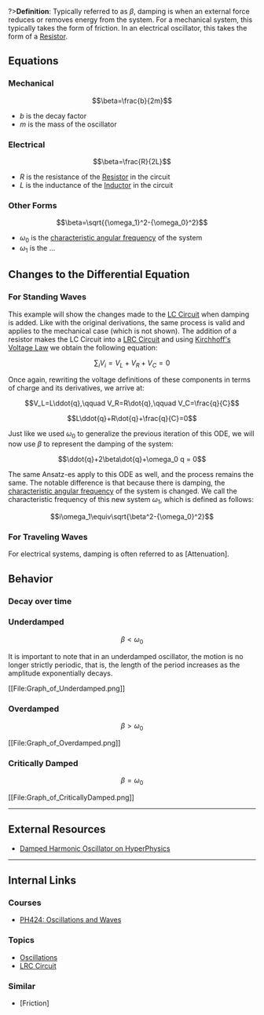 ?>**Definition**: Typically referred to as $\beta$, damping is when an external force reduces or removes energy from the system. For a mechanical system, this typically takes the form of friction. In an electrical oscillator, this takes the form of a [Resistor](/physics/Resistor.md).

## Equations
### Mechanical

$$\beta=\frac{b}{2m}$$

- $b$ is the decay factor
- $m$ is the mass of the oscillator

### Electrical

$$\beta=\frac{R}{2L}$$
- $R$ is the resistance of the [Resistor](/physics/Resistor.md) in the circuit
- $L$ is the inductance of the [Inductor](/physics/Inductor.md) in the circuit

### Other Forms

$$\beta=\sqrt{{\omega_1}^2-{\omega_0}^2}$$

- $\omega_0$ is the [characteristic angular frequency](/physics/AngularFrequency#Characteristic-Angular-Frequency.md) of the system
- $\omega_1$ is the ...

## Changes to the Differential Equation
### For Standing Waves
This example will show the changes made to the [LC Circuit](/physics/LCCircuit.md) when damping is added. Like with the original derivations, the same process is valid and applies to the mechanical case (which is not shown). The addition of a resistor makes the LC Circuit into a [LRC Circuit](/physics/LCRCircuit.md) and using [Kirchhoff's Voltage Law](/physics/KirchhoffVoltageLaw.md) we obtain the following equation:

$$\sum_i{V_i}=V_L+V_R+V_C=0$$

Once again, rewriting the voltage definitions of these components in terms of charge and its derivatives, we arrive at:

$$V_L=L\ddot{q},\qquad V_R=R\dot{q},\qquad V_C=\frac{q}{C}$$

$$L\ddot{q}+R\dot{q}+\frac{q}{C}=0$$

Just like we used $\omega_0$ to generalize the previous iteration of this ODE, we will now use $\beta$ to represent the damping of the system:

$$\ddot{q}+2\beta\dot{q}+\omega_0 q = 0$$

The same Ansatz-es apply to this ODE as well, and the process remains the same. The notable difference is that because there is damping, the [characteristic angular frequency](/physics/AngularFrequency#Characteristic-Angular-Frequency.md) of the system is changed. We call the characteristic frequency of this new system $\omega_1$, which is defined as follows:

$$i\omega_1\equiv\sqrt{\beta^2-{\omega_0}^2}$$

### For Traveling Waves

For electrical systems, damping is often referred to as [Attenuation].

## Behavior
### Decay over time

### Underdamped

$$\beta<\omega_0$$

It is important to note that in an underdamped oscillator, the motion is no longer strictly periodic, that is, the length of the period increases as the amplitude exponentially decays.

[[File:Graph_of_Underdamped.png]]
### Overdamped

$$\beta>\omega_0$$

[[File:Graph_of_Overdamped.png]]
### Critically Damped

$$\beta=\omega_0$$

[[File:Graph_of_CriticallyDamped.png]]

---

## External Resources
- [Damped Harmonic Oscillator on HyperPhysics](http://hyperphysics.phy-astr.gsu.edu/hbase/oscda.html)

---

## Internal Links
### Courses

- [PH424: Oscillations and Waves](/courses/PH424.md)

### Topics

- [Oscillations](/physics/Oscillations.md)
- [LRC Circuit](/physics/LCRCircuit.md)

### Similar
- [Friction]
